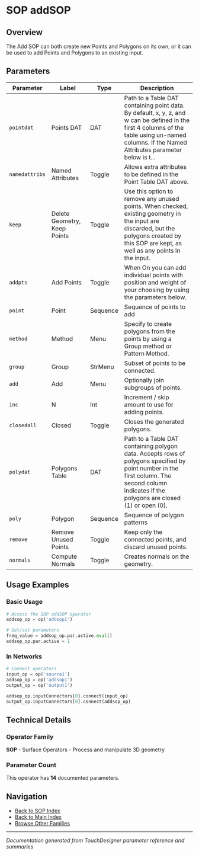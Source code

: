 # SOP addSOP

## Overview

The Add SOP can both create new Points and Polygons on its own, or it can be used to add Points and Polygons to an existing input.

## Parameters

| Parameter | Label | Type | Description |
|-----------|-------|------|-------------|
| `pointdat` | Points DAT | DAT | Path to a Table DAT containing point data. By default, x, y, z, and w can be defined in the first 4 columns of the table using un-named columns.         If the Named Attributes parameter below is t... |
| `namedattribs` | Named Attributes | Toggle | Allows extra attributes to be defined in the Point Table DAT above. |
| `keep` | Delete Geometry, Keep Points | Toggle | Use this option to remove any unused points. When checked, existing geometry in the input are discarded, but the polygons created by this SOP are kept, as well as any points in the input. |
| `addpts` | Add Points | Toggle | When On you can add individual points with position and weight of your choosing by using the parameters below. |
| `point` | Point | Sequence | Sequence of points to add |
| `method` | Method | Menu | Specify to create polygons from the points by using a Group method or Pattern Method. |
| `group` | Group | StrMenu | Subset of points to be connected. |
| `add` | Add | Menu | Optionally join subgroups of points. |
| `inc` | N | Int | Increment / skip amount to use for adding points. |
| `closedall` | Closed | Toggle | Closes the generated polygons. |
| `polydat` | Polygons Table | DAT | Path to a Table DAT containing polygon data. Accepts rows of polygons specified by point number in the first column. The second column indicates if the polygons are closed (1) or open (0). |
| `poly` | Polygon | Sequence | Sequence of polygon patterns |
| `remove` | Remove Unused Points | Toggle | Keep only the connected points, and discard unused points. |
| `normals` | Compute Normals | Toggle | Creates normals on the geometry. |

## Usage Examples

### Basic Usage

```python
# Access the SOP addSOP operator
addsop_op = op('addsop1')

# Get/set parameters
freq_value = addsop_op.par.active.eval()
addsop_op.par.active = 1
```

### In Networks

```python
# Connect operators
input_op = op('source1')
addsop_op = op('addsop1')
output_op = op('output1')

addsop_op.inputConnectors[0].connect(input_op)
output_op.inputConnectors[0].connect(addsop_op)
```

## Technical Details

### Operator Family

**SOP** - Surface Operators - Process and manipulate 3D geometry

### Parameter Count

This operator has **14** documented parameters.

## Navigation

- [Back to SOP Index](../SOP/SOP_INDEX.md)
- [Back to Main Index](../OPERATORS_INDEX.md)
- [Browse Other Families](../OPERATORS_INDEX.md#quick-navigation)

---
*Documentation generated from TouchDesigner parameter reference and summaries*
